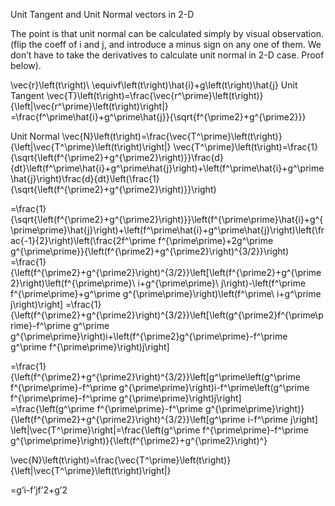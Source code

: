 
Unit Tangent and Unit Normal vectors in 2-D

The point is that unit normal can be calculated simply by visual observation. (flip the coeff of i and j, and introduce a minus sign on any one of them. We don’t have to take the derivatives to calculate unit normal in 2-D case. Proof below).

\vec{r}\left(t\right)\ \equivf\left(t\right)\hat{i}+g\left(t\right)\hat{j}
Unit Tangent 
\vec{T}\left(t\right)=\frac{\vec{r^\prime}\left(t\right)}{\left|\vec{r^\prime}\left(t\right)\right|}
=\frac{f^\prime\hat{i}+g^\prime\hat{j}}{\sqrt{f^{\prime2}+g^{\prime2}}}

Unit Normal
\vec{N}\left(t\right)=\frac{\vec{T^\prime}\left(t\right)}{\left|\vec{T^\prime}\left(t\right)\right|}
\vec{T^\prime}\left(t\right)=\frac{1}{\sqrt{\left(f^{\prime2}+g^{\prime2}\right)}}\frac{d}{dt}\left(f^\prime\hat{i}+g^\prime\hat{j}\right)+\left(f^\prime\hat{i}+g^\prime\hat{j}\right)\frac{d}{dt}\left(\frac{1}{\sqrt{\left(f^{\prime2}+g^{\prime2}\right)}}\right)

=\frac{1}{\sqrt{\left(f^{\prime2}+g^{\prime2}\right)}}\left(f^{\prime\prime}\hat{i}+g^{\prime\prime}\hat{j}\right)+\left(f^\prime\hat{i}+g^\prime\hat{j}\right)\left(\frac{-1}{2}\right)\left(\frac{2f^\prime f^{\prime\prime}+2g^\prime g^{\prime\prime}}{\left(f^{\prime2}+g^{\prime2}\right)^{3/2}}\right)
=\frac{1}{\left(f^{\prime2}+g^{\prime2}\right)^{3/2}}\left[\left(f^{\prime2}+g^{\prime2}\right)\left(f^{\prime\prime}\ i+g^{\prime\prime}\ j\right)-\left(f^\prime f^{\prime\prime}+g^\prime g^{\prime\prime}\right)\left(f^\prime\ i+g^\prime j\right)\right]
=\frac{1}{\left(f^{\prime2}+g^{\prime2}\right)^{3/2}}\left[\left(g^{\prime2}f^{\prime\prime}-f^\prime g^\prime g^{\prime\prime}\right)i+\left(f^{\prime2}g^{\prime\prime}-f^\prime g^\prime f^{\prime\prime}\right)j\right]

=\frac{1}{\left(f^{\prime2}+g^{\prime2}\right)^{3/2}}\left[g^\prime\left(g^\prime f^{\prime\prime}-f^\prime g^{\prime\prime}\right)i-f^\prime\left(g^\prime f^{\prime\prime}-f^\prime g^{\prime\prime}\right)j\right]
=\frac{\left(g^\prime f^{\prime\prime}-f^\prime g^{\prime\prime}\right)}{\left(f^{\prime2}+g^{\prime2}\right)^{3/2}}\left[g^\prime i-f^\prime j\right]
\left|\vec{T^\prime}\right|=\frac{\left(g^\prime f^{\prime\prime}-f^\prime g^{\prime\prime}\right)}{\left(f^{\prime2}+g^{\prime2}\right)^}

\vec{N}\left(t\right)=\frac{\vec{T^\prime}\left(t\right)}{\left|\vec{T^\prime}\left(t\right)\right|}

=g’i-f’jf’2+g’2

















